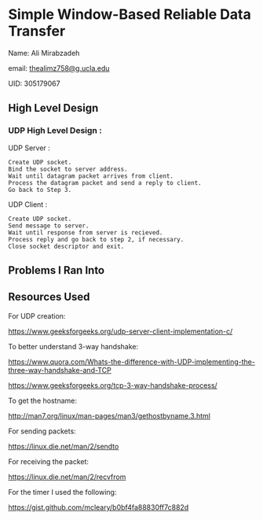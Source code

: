 # Simple Window-Based Reliable Data Transfer
Name: Ali Mirabzadeh

email: thealimz758@g.ucla.edu

UID: 305179067


## High Level Design

### UDP High Level Design :
UDP Server :
    
    Create UDP socket.
    Bind the socket to server address.
    Wait until datagram packet arrives from client.
    Process the datagram packet and send a reply to client.
    Go back to Step 3.

UDP Client :

    Create UDP socket.
    Send message to server.
    Wait until response from server is recieved.
    Process reply and go back to step 2, if necessary.
    Close socket descriptor and exit.

## Problems I Ran Into

## Resources Used

For UDP creation:

https://www.geeksforgeeks.org/udp-server-client-implementation-c/

To better understand 3-way handshake:

https://www.quora.com/Whats-the-difference-with-UDP-implementing-the-three-way-handshake-and-TCP

https://www.geeksforgeeks.org/tcp-3-way-handshake-process/

To get the hostname:

http://man7.org/linux/man-pages/man3/gethostbyname.3.html

For sending packets:

https://linux.die.net/man/2/sendto

For receiving the packet:

https://linux.die.net/man/2/recvfrom

For the timer I used the following:

https://gist.github.com/mcleary/b0bf4fa88830ff7c882d